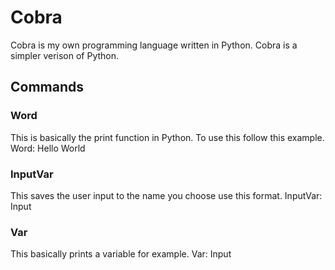 # Cobra
Cobra is my own programming language written in Python. Cobra is a simpler verison of Python.
## Commands

### Word
This is basically the print function in Python. To use this follow this example. Word: Hello World

### InputVar
This saves the user input to the name you choose use this format. InputVar: Input

### Var
This basically prints a variable for example. Var: Input
